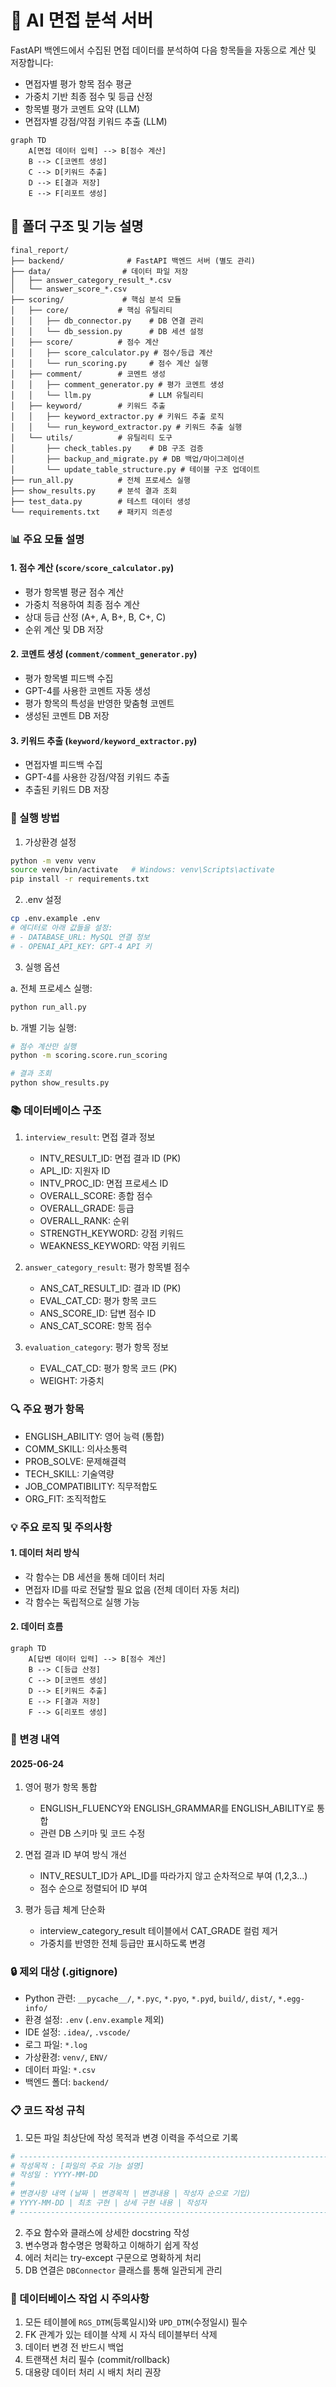 # 🎯 AI 면접 분석 서버

FastAPI 백엔드에서 수집된 면접 데이터를 분석하여 다음 항목들을 자동으로 계산 및 저장합니다:

- 면접자별 평가 항목 점수 평균
- 가중치 기반 최종 점수 및 등급 산정
- 항목별 평가 코멘트 요약 (LLM)
- 면접자별 강점/약점 키워드 추출 (LLM)

```mermaid
graph TD
    A[면접 데이터 입력] --> B[점수 계산]
    B --> C[코멘트 생성]
    C --> D[키워드 추출]
    D --> E[결과 저장]
    E --> F[리포트 생성]
```

## 📁 폴더 구조 및 기능 설명

```
final_report/
├── backend/              # FastAPI 백엔드 서버 (별도 관리)
├── data/                # 데이터 파일 저장
│   ├── answer_category_result_*.csv
│   └── answer_score_*.csv
├── scoring/             # 핵심 분석 모듈
│   ├── core/           # 핵심 유틸리티
│   │   ├── db_connector.py    # DB 연결 관리
│   │   └── db_session.py      # DB 세션 설정
│   ├── score/          # 점수 계산
│   │   ├── score_calculator.py # 점수/등급 계산
│   │   └── run_scoring.py     # 점수 계산 실행
│   ├── comment/        # 코멘트 생성
│   │   ├── comment_generator.py # 평가 코멘트 생성
│   │   └── llm.py             # LLM 유틸리티
│   ├── keyword/        # 키워드 추출
│   │   ├── keyword_extractor.py # 키워드 추출 로직
│   │   └── run_keyword_extractor.py # 키워드 추출 실행
│   └── utils/          # 유틸리티 도구
│       ├── check_tables.py    # DB 구조 검증
│       ├── backup_and_migrate.py # DB 백업/마이그레이션
│       └── update_table_structure.py # 테이블 구조 업데이트
├── run_all.py          # 전체 프로세스 실행
├── show_results.py     # 분석 결과 조회
├── test_data.py        # 테스트 데이터 생성
└── requirements.txt    # 패키지 의존성
```

### 📊 주요 모듈 설명

#### 1. 점수 계산 (`score/score_calculator.py`)
- 평가 항목별 평균 점수 계산
- 가중치 적용하여 최종 점수 계산
- 상대 등급 산정 (A+, A, B+, B, C+, C)
- 순위 계산 및 DB 저장

#### 2. 코멘트 생성 (`comment/comment_generator.py`)
- 평가 항목별 피드백 수집
- GPT-4를 사용한 코멘트 자동 생성
- 평가 항목의 특성을 반영한 맞춤형 코멘트
- 생성된 코멘트 DB 저장

#### 3. 키워드 추출 (`keyword/keyword_extractor.py`)
- 면접자별 피드백 수집
- GPT-4를 사용한 강점/약점 키워드 추출
- 추출된 키워드 DB 저장

### 🔄 실행 방법

1. 가상환경 설정
```bash
python -m venv venv
source venv/bin/activate   # Windows: venv\Scripts\activate
pip install -r requirements.txt
```

2. .env 설정
```bash
cp .env.example .env
# 에디터로 아래 값들을 설정:
# - DATABASE_URL: MySQL 연결 정보
# - OPENAI_API_KEY: GPT-4 API 키
```

3. 실행 옵션

a. 전체 프로세스 실행:
```bash
python run_all.py
```

b. 개별 기능 실행:
```bash
# 점수 계산만 실행
python -m scoring.score.run_scoring

# 결과 조회
python show_results.py
```

### 📚 데이터베이스 구조

1. `interview_result`: 면접 결과 정보
   - INTV_RESULT_ID: 면접 결과 ID (PK)
   - APL_ID: 지원자 ID
   - INTV_PROC_ID: 면접 프로세스 ID
   - OVERALL_SCORE: 종합 점수
   - OVERALL_GRADE: 등급
   - OVERALL_RANK: 순위
   - STRENGTH_KEYWORD: 강점 키워드
   - WEAKNESS_KEYWORD: 약점 키워드

2. `answer_category_result`: 평가 항목별 점수
   - ANS_CAT_RESULT_ID: 결과 ID (PK)
   - EVAL_CAT_CD: 평가 항목 코드
   - ANS_SCORE_ID: 답변 점수 ID
   - ANS_CAT_SCORE: 항목 점수

3. `evaluation_category`: 평가 항목 정보
   - EVAL_CAT_CD: 평가 항목 코드 (PK)
   - WEIGHT: 가중치

### 🔍 주요 평가 항목
- ENGLISH_ABILITY: 영어 능력 (통합)
- COMM_SKILL: 의사소통력
- PROB_SOLVE: 문제해결력
- TECH_SKILL: 기술역량
- JOB_COMPATIBILITY: 직무적합도
- ORG_FIT: 조직적합도

### 💡 주요 로직 및 주의사항

#### 1. 데이터 처리 방식
- 각 함수는 DB 세션을 통해 데이터 처리
- 면접자 ID를 따로 전달할 필요 없음 (전체 데이터 자동 처리)
- 각 함수는 독립적으로 실행 가능

#### 2. 데이터 흐름
```mermaid
graph TD
    A[답변 데이터 입력] --> B[점수 계산]
    B --> C[등급 산정]
    C --> D[코멘트 생성]
    D --> E[키워드 추출]
    E --> F[결과 저장]
    F --> G[리포트 생성]
```

### 📝 변경 내역

#### 2025-06-24
1. 영어 평가 항목 통합
   - ENGLISH_FLUENCY와 ENGLISH_GRAMMAR를 ENGLISH_ABILITY로 통합
   - 관련 DB 스키마 및 코드 수정

2. 면접 결과 ID 부여 방식 개선
   - INTV_RESULT_ID가 APL_ID를 따라가지 않고 순차적으로 부여 (1,2,3...)
   - 점수 순으로 정렬되어 ID 부여

3. 평가 등급 체계 단순화
   - interview_category_result 테이블에서 CAT_GRADE 컬럼 제거
   - 가중치를 반영한 전체 등급만 표시하도록 변경

### 🔒 제외 대상 (.gitignore)
- Python 관련: `__pycache__/`, `*.pyc`, `*.pyo`, `*.pyd`, `build/`, `dist/`, `*.egg-info/`
- 환경 설정: `.env` (`.env.example` 제외)
- IDE 설정: `.idea/`, `.vscode/`
- 로그 파일: `*.log`
- 가상환경: `venv/`, `ENV/`
- 데이터 파일: `*.csv`
- 백엔드 폴더: `backend/`

### 📋 코드 작성 규칙
1. 모든 파일 최상단에 작성 목적과 변경 이력을 주석으로 기록
```python
# ----------------------------------------------------------------------------------------------------
# 작성목적 : [파일의 주요 기능 설명]
# 작성일 : YYYY-MM-DD
# 
# 변경사항 내역 (날짜 | 변경목적 | 변경내용 | 작성자 순으로 기입)
# YYYY-MM-DD | 최초 구현 | 상세 구현 내용 | 작성자
# ----------------------------------------------------------------------------------------------------
```

2. 주요 함수와 클래스에 상세한 docstring 작성
3. 변수명과 함수명은 명확하고 이해하기 쉽게 작성
4. 에러 처리는 try-except 구문으로 명확하게 처리
5. DB 연결은 `DBConnector` 클래스를 통해 일관되게 관리

### 🔄 데이터베이스 작업 시 주의사항
1. 모든 테이블에 `RGS_DTM`(등록일시)와 `UPD_DTM`(수정일시) 필수
2. FK 관계가 있는 테이블 삭제 시 자식 테이블부터 삭제
3. 데이터 변경 전 반드시 백업
4. 트랜잭션 처리 필수 (commit/rollback)
5. 대용량 데이터 처리 시 배치 처리 권장
